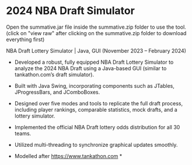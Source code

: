 # 2024 NBA Draft Simulator
Open the summative.jar file inside the summative.zip folder to use the tool. (click on "view raw" after clicking on the summative.zip folder to download everything first)

NBA Draft Lottery Simulator | Java, GUI
(November 2023 – February 2024)

- Developed a robust, fully equipped NBA Draft Lottery Simulator to analyze the 2024 NBA Draft using a Java-based GUI (similar to tankathon.com’s draft simulator).

- Built with Java Swing, incorporating components such as JTables, JProgressBars, and JComboBoxes.

- Designed over five modes and tools to replicate the full draft process, including player rankings, comparable statistics, mock drafts, and a lottery simulator.

- Implemented the official NBA Draft lottery odds distribution for all 30 teams.

- Utilized multi-threading to synchronize graphical updates smoothly.
  
* Modelled after https://www.tankathon.com *

